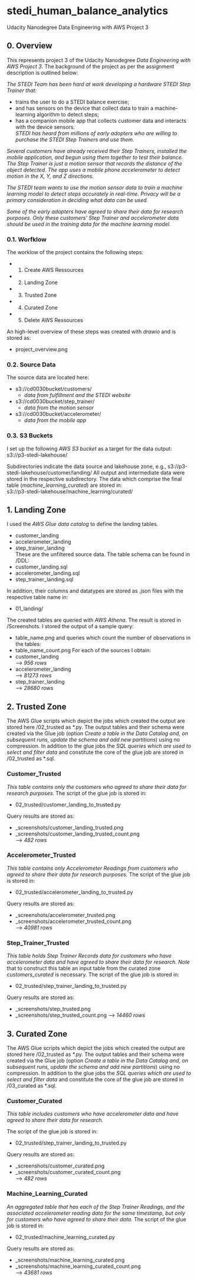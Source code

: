 # stedi_human_balance_analytics
Udacity Nanodegree Data Engineering with AWS Project 3


## 0. Overview

This represents project 3 of the Udacity Nanodegree _Data Engineering with AWS Project 3_. The background of the project as per the assignment description is outlined below:

_The STEDI Team has been hard at work developing a hardware STEDI Step Trainer that:_

- trains the user to do a STEDI balance exercise;
- and has sensors on the device that collect data to train a machine-learning algorithm to detect steps;
- has a companion mobile app that collects customer data and interacts with the device sensors.  
_STEDI has heard from millions of early adopters who are willing to purchase the STEDI Step Trainers and use them._

_Several customers have already received their Step Trainers, installed the mobile application, and begun using them together to test their balance. The Step Trainer is just a motion sensor that records the distance of the object detected. The app uses a mobile phone accelerometer to detect motion in the X, Y, and Z directions._

_The STEDI team wants to use the motion sensor data to train a machine learning model to detect steps accurately in real-time. Privacy will be a primary consideration in deciding what data can be used._

_Some of the early adopters have agreed to share their data for research purposes. Only these customers’ Step Trainer and accelerometer data should be used in the training data for the machine learning model._



### 0.1. Worfklow

The worklow of the project contains the following steps:
- 1. Create AWS Ressources
- 2. Landing Zone
- 3. Trusted Zone
- 4. Curated Zone
- 5. Delete AWS Ressources

An high-level overview of these steps was created with _drawio_ and is stored as: 
- project_overview.png

### 0.2. Source Data

The source data are located here:

- s3://cd0030bucket/customers/  
    - _data from fulfillment and the STEDI website_
- s3://cd0030bucket/step_trainer/  
    - _data from the motion sensor_
- s3://cd0030bucket/accelerometer/ 
    - _data from the mobile app_ 

### 0.3. S3 Buckets

I set up the following _AWS S3 bucket_ as a target for the data output:  
s3://p3-stedi-lakehouse/

Subdirectories indicate the data source and lakehouse zone, e.g.,
s3://p3-stedi-lakehouse/customer/landing/
All output and intermediate data were stored in the respective subdirectory. The data which comprise the final table (_machine_learning_curated_) are stored in:  
s3://p3-stedi-lakehouse/machine_learning/curated/

## 1. Landing Zone
I used the _AWS Glue data catalog_ to define the landing tables.
- customer_landing
- accelerometer_landing
- step_trainer_landing  
These are the unfiltered source data. The table schema can be found in /DDL:
- customer_landing.sql
- accelerometer_landing.sql
- step_trainer_landing.sql

In addition, their columns and datatypes are stored as .json files with the respective table name in:
- 01_landing/

The created tables are queried with _AWS Athena_. The result is stored in /Screenshots. 
I stored the output of a sample query:  
- table_name.png
and queries which count the number of observations in the tables:  
- table_name_count.png
For each of the sources I obtain: 
- customer_landing   
    --> _956 rows_
- accelerometer_landing  
    --> _81273 rows_
- step_trainer_landing  
    --> _28680 rows_

## 2. Trusted Zone

The AWS Glue scripts which depict the jobs which created the output are stored here /02_trusted as *.py. The output tables and their schema were created via the Glue job (option _Create a table in the Data Catalog and, on subsequent runs, update the schema and add new partitions_) using no compression. In addition to the glue jobs the _SQL queries which are used to select and filter data_ and constitute the core of the glue job  are stored in /02_trusted as *.sql.


### Customer_Trusted
_This table contains only the customers who agreed to share their data for research purposes._ The script of the glue job is stored in:
- 02_trusted/customer_landing_to_trusted.py  

Query results are stored as:
- _screenshots/customer_landing_trusted.png
- _screenshots/customer_landing_trusted_count.png  
--> _482 rows_
    

### Accelerometer_Trusted
_This table contains only Accelerometer Readings from customers who agreed to share their data for research purposes._ The script of the glue job is stored in:
- 02_trusted/accelerometer_landing_to_trusted.py

Query results are stored as:
- _screenshots/accelerometer_trusted.png
- _screenshots/accelerometer_trusted_count.png  
--> _40981 rows_

### Step_Trainer_Trusted
_This table holds Step Trainer Records data for customers who have accelerometer data and have agreed to share their data for research._ _Note_ that to construct this table an input table from the curated zone _customers_curated_ is necessary. The script of the glue job is stored in:
- 02_trusted/step_trainer_landing_to_trusted.py

Query results are stored as:
- _screenshots/step_trusted.png
- _screenshots/step_trusted_count.png 
--> _14460 rows_


## 3. Curated Zone

The AWS Glue scripts which depict the jobs which created the output are stored here /02_trusted as *.py. The output tables and their schema were created via the Glue job (option _Create a table in the Data Catalog and, on subsequent runs, update the schema and add new partitions_) using no compression. In addition to the glue jobs the _SQL queries which are used to select and filter data_ and constitute the core of the glue job  are stored in /03_curated as *.sql.


### Customer_Curated
_This table includes customers who have accelerometer data and have agreed to share their data for research._

The script of the glue job is stored in:
- 02_trusted/step_trainer_landing_to_trusted.py

Query results are stored as:
- _screenshots/customer_curated.png
- _screenshots/customer_curated_count.png   
--> _482 rows_

### Machine_Learning_Curated
_An aggregated table that has each of the Step Trainer Readings, and the associated accelerometer reading data for the same timestamp, but only for customers who have agreed to share their data._
The script of the glue job is stored in:
- 02_trusted/machine_learning_curated.py

Query results are stored as:
- _screenshots/machine_learning_curated.png
- _screenshots/machine_learning_curated_count.png  
--> _43681 rows_